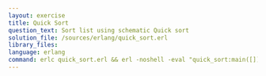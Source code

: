 ```yaml
---
layout: exercise
title: Quick Sort
question_text: Sort list using schematic Quick sort
solution_file: /sources/erlang/quick_sort.erl
library_files:
language: erlang
command: erlc quick_sort.erl && erl -noshell -eval "quick_sort:main([])."
---
```

